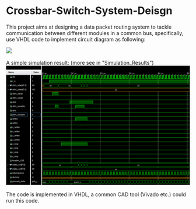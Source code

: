 # Crossbar-Switch-System-Deisgn
This project aims at designing a data packet routing system to tackle communication between different modules in a common bus, specifically, use VHDL code to implement circuit diagram as following:

<img src='Images/schematic graph.jpg'>

A simple simulation result: (more see in "Simulation_Results")
<img src='Simulation_Results/simu1.png'>

The code is implemented in VHDL, a common CAD tool (Vivado etc.) could run this code.

